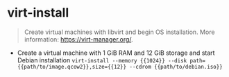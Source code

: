 # virt-install
> Create virtual machines with libvirt and begin OS installation.
> More information: <https://virt-manager.org/>.

- Create a virtual machine with 1 GiB RAM and 12 GiB storage and start Debian installation
`virt-install --memory {{1024}} --disk path={{path/to/image.qcow2}},size={{12}} --cdrom {{path/to/debian.iso}}`
